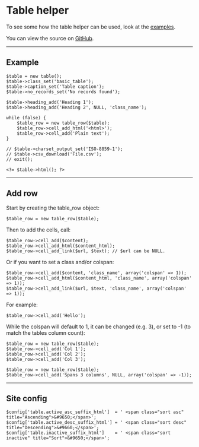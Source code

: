 
# Table helper

To see some how the table helper can be used, look at the [examples](/examples/table/).

You can view the source on [GitHub](https://github.com/craigfrancis/framework/blob/master/framework/0.1/library/class/table.php).

---

## Example

	$table = new table();
	$table->class_set('basic_table');
	$table->caption_set('Table caption');
	$table->no_records_set('No records found');

	$table->heading_add('Heading 1');
	$table->heading_add('Heading 2', NULL, 'class_name');

	while (false) {
		$table_row = new table_row($table);
		$table_row->cell_add_html('<html>');
		$table_row->cell_add('Plain text');
	}

	// $table->charset_output_set('ISO-8859-1');
	// $table->csv_download('File.csv');
	// exit();

	<?= $table->html(); ?>

---

## Add row

Start by creating the table_row object:

	$table_row = new table_row($table);

Then to add the cells, call:

	$table_row->cell_add($content);
	$table_row->cell_add_html($content_html);
	$table_row->cell_add_link($url, $text); // $url can be NULL.

Or if you want to set a class and/or colspan:

	$table_row->cell_add($content, 'class_name', array('colspan' => 1));
	$table_row->cell_add_html($content_html, 'class_name', array('colspan' => 1));
	$table_row->cell_add_link($url, $text, 'class_name', array('colspan' => 1));

For example:

	$table_row->cell_add('Hello');

While the colspan will default to 1, it can be changed (e.g. 3), or set to -1 (to match the tables column count):

	$table_row = new table_row($table);
	$table_row->cell_add('Col 1');
	$table_row->cell_add('Col 2');
	$table_row->cell_add('Col 3');

	$table_row = new table_row($table);
	$table_row->cell_add('Spans 3 columns', NULL, array('colspan' => -1));

---

## Site config

	$config['table.active_asc_suffix_html']  = ' <span class="sort asc" title="Ascending">&#9650;</span>';
	$config['table.active_desc_suffix_html'] = ' <span class="sort desc" title="Descending">&#9660;</span>';
	$config['table.inactive_suffix_html']    = ' <span class="sort inactive" title="Sort">&#9650;</span>';
